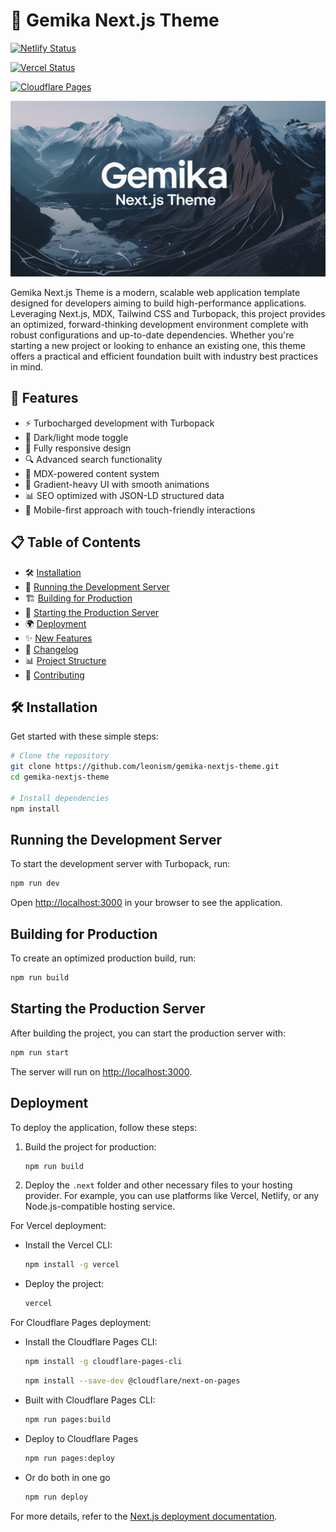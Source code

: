 # 🚀 Gemika Next.js Theme

[![Netlify Status](https://api.netlify.com/api/v1/badges/a7d8d2c7-8b6d-4339-b755-b6e6817de183/deploy-status)](https://app.netlify.com/sites/gemika/deploys)

[![Vercel Status](https://vercelbadge.vercel.app/api/leonism/gemika-nextjs-theme?style=for-the-badge)](https://vercel.com/leonism/gemika-nextjs-theme)

[![Cloudflare Pages](https://img.shields.io/endpoint?style=for-the-badge&url=https://cloudflare-pages-badges.xyz.workers.dev/?projectName=gemika)](https://gemika.pages.dev)

![Gemika Next.js Theme](public/gemika-nextjs-theme-splash.jpg)

Gemika Next.js Theme is a modern, scalable web application template designed for developers aiming to build high-performance applications. Leveraging Next.js, MDX, Tailwind CSS and Turbopack, this project provides an optimized, forward-thinking development environment complete with robust configurations and up-to-date dependencies. Whether you're starting a new project or looking to enhance an existing one, this theme offers a practical and efficient foundation built with industry best practices in mind.

## 🌟 Features

- ⚡ Turbocharged development with Turbopack
- 🌙 Dark/light mode toggle
- 📱 Fully responsive design
- 🔍 Advanced search functionality
- 📝 MDX-powered content system
- 🎨 Gradient-heavy UI with smooth animations
- 📊 SEO optimized with JSON-LD structured data
- 📱 Mobile-first approach with touch-friendly interactions

## 📋 Table of Contents

- 🛠️ [Installation](#installation)
- 🏃 [Running the Development Server](#running-the-development-server)
- 🏗️ [Building for Production](#building-for-production)
- 🚀 [Starting the Production Server](#starting-the-production-server)
- 🌍 [Deployment](#deployment)
- ✨ [New Features](#new-features)
- 📜 [Changelog](#changelog)
- 📊 [Project Structure](#project-structure)
- 🤝 [Contributing](#contributing)

## 🛠️ Installation

Get started with these simple steps:

```bash
# Clone the repository
git clone https://github.com/leonism/gemika-nextjs-theme.git
cd gemika-nextjs-theme

# Install dependencies
npm install
```

## Running the Development Server

To start the development server with Turbopack, run:

```bash
npm run dev
```

Open [http://localhost:3000](http://localhost:3000) in your browser to see the application.

## Building for Production

To create an optimized production build, run:

```bash
npm run build
```

## Starting the Production Server

After building the project, you can start the production server with:

```bash
npm run start
```

The server will run on [http://localhost:3000](http://localhost:3000).

## Deployment

To deploy the application, follow these steps:

1. Build the project for production:

   ```bash
   npm run build
   ```

2. Deploy the `.next` folder and other necessary files to your hosting provider. For example, you can use platforms like Vercel, Netlify, or any Node.js-compatible hosting service.

For Vercel deployment:

- Install the Vercel CLI:
  ```bash
  npm install -g vercel
  ```
- Deploy the project:
  ```bash
  vercel
  ```
For Cloudflare Pages deployment:

- Install the Cloudflare Pages CLI:
  ```bash
  npm install -g cloudflare-pages-cli
  ```
  ```bash
  npm install --save-dev @cloudflare/next-on-pages
  ```
- Built with Cloudflare Pages CLI:
  ```bash
  npm run pages:build
  ```

- Deploy to Cloudflare Pages
  ```bash
  npm run pages:deploy
  ```

- Or do both in one go
  ```bash
  npm run deploy
  ```


For more details, refer to the [Next.js deployment documentation](https://nextjs.org/docs/deployment).
